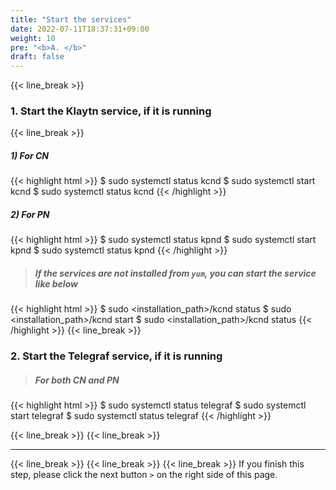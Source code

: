 ```yaml
---
title: "Start the services"
date: 2022-07-11T18:37:31+09:00
weight: 10
pre: "<b>A. </b>"
draft: false
---
```


{{< line_break >}}
### 1. Start the Klaytn service, if it is running
{{< line_break >}}
##### 1) For CN
{{< highlight html >}}
$ sudo systemctl status kcnd
$ sudo systemctl start kcnd
$ sudo systemctl status kcnd
{{< /highlight >}}

##### 2) For PN
{{< highlight html >}}
$ sudo systemctl status kpnd
$ sudo systemctl start kpnd
$ sudo systemctl status kpnd
{{< /highlight >}}

>##### If the services are not installed from ```yum```, you can start the service like below
{{< highlight html >}}
$ sudo <installation_path>/kcnd status
$ sudo <installation_path>/kcnd start
$ sudo <installation_path>/kcnd status
{{< /highlight >}}
{{< line_break >}}
### 2. Start the Telegraf service, if it is running
>##### For both CN and PN
{{< highlight html >}}
$ sudo systemctl status telegraf
$ sudo systemctl start telegraf
$ sudo systemctl status telegraf
{{< /highlight >}}


{{< line_break >}}
{{< line_break >}}

---
{{< line_break >}}
{{< line_break >}}
{{< line_break >}}
If you finish this step, please click the next button ```>``` on the right side of this page.
